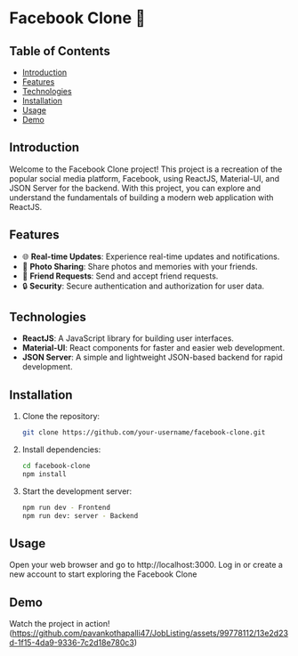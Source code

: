 # Facebook Clone 🚀

## Table of Contents

- [Introduction](#introduction)
- [Features](#features)
- [Technologies](#technologies)
- [Installation](#installation)
- [Usage](#usage)
- [Demo](#demo)

## Introduction

Welcome to the Facebook Clone project! This project is a recreation of the popular social media platform, Facebook, using ReactJS, Material-UI, and JSON Server for the backend. With this project, you can explore and understand the fundamentals of building a modern web application with ReactJS.

## Features

- 🌐 **Real-time Updates**: Experience real-time updates and notifications.
- 📸 **Photo Sharing**: Share photos and memories with your friends.
- 👥 **Friend Requests**: Send and accept friend requests.
- 🔒 **Security**: Secure authentication and authorization for user data.

## Technologies

- **ReactJS**: A JavaScript library for building user interfaces.
- **Material-UI**: React components for faster and easier web development.
- **JSON Server**: A simple and lightweight JSON-based backend for rapid development.

## Installation

1. Clone the repository:
   ```bash
   git clone https://github.com/your-username/facebook-clone.git
2. Install dependencies:
   ```bash
   cd facebook-clone
   npm install
4. Start the development server:
    ```bash
    npm run dev - Frontend 
    npm run dev: server - Backend

## Usage 

Open your web browser and go to http://localhost:3000.
Log in or create a new account to start exploring the Facebook Clone

## Demo
Watch the project in action!
(https://github.com/pavankothapalli47/JobListing/assets/99778112/13e2d23d-1f15-4da9-9336-7c2d18e780c3)
